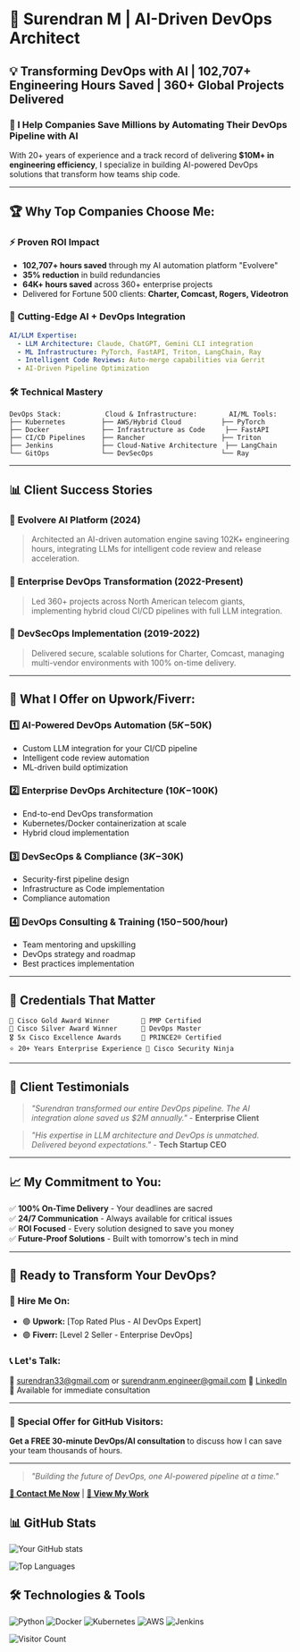 # 🚀 Surendran M | AI-Driven DevOps Architect

## 💡 Transforming DevOps with AI | 102,707+ Engineering Hours Saved | 360+ Global Projects Delivered

### 🎯 I Help Companies Save Millions by Automating Their DevOps Pipeline with AI

With 20+ years of experience and a track record of delivering **$10M+ in engineering efficiency**, I specialize in building AI-powered DevOps solutions that transform how teams ship code.

---

## 🏆 Why Top Companies Choose Me:

### ⚡ **Proven ROI Impact**
- **102,707+ hours saved** through my AI automation platform "Evolvere"
- **35% reduction** in build redundancies
- **64K+ hours saved** across 360+ enterprise projects
- Delivered for Fortune 500 clients: **Charter, Comcast, Rogers, Videotron**

### 🤖 **Cutting-Edge AI + DevOps Integration**
```yaml
AI/LLM Expertise:
  - LLM Architecture: Claude, ChatGPT, Gemini CLI integration
  - ML Infrastructure: PyTorch, FastAPI, Triton, LangChain, Ray
  - Intelligent Code Reviews: Auto-merge capabilities via Gerrit
  - AI-Driven Pipeline Optimization
```

### 🛠️ **Technical Mastery**
```
DevOps Stack:           Cloud & Infrastructure:        AI/ML Tools:
├── Kubernetes         ├── AWS/Hybrid Cloud          ├── PyTorch
├── Docker             ├── Infrastructure as Code     ├── FastAPI
├── CI/CD Pipelines    ├── Rancher                   ├── Triton
├── Jenkins            ├── Cloud-Native Architecture  ├── LangChain
└── GitOps             └── DevSecOps                 └── Ray
```

---

## 📊 **Client Success Stories**

### 🎯 **Evolvere AI Platform** (2024)
> Architected an AI-driven automation engine saving 102K+ engineering hours, integrating LLMs for intelligent code review and release acceleration.

### 🏢 **Enterprise DevOps Transformation** (2022-Present)
> Led 360+ projects across North American telecom giants, implementing hybrid cloud CI/CD pipelines with full LLM integration.

### 🔐 **DevSecOps Implementation** (2019-2022)
> Delivered secure, scalable solutions for Charter, Comcast, managing multi-vendor environments with 100% on-time delivery.

---

## 🌟 **What I Offer on Upwork/Fiverr:**

### 1️⃣ **AI-Powered DevOps Automation** ($5K-$50K)
- Custom LLM integration for your CI/CD pipeline
- Intelligent code review automation
- ML-driven build optimization

### 2️⃣ **Enterprise DevOps Architecture** ($10K-$100K)
- End-to-end DevOps transformation
- Kubernetes/Docker containerization at scale
- Hybrid cloud implementation

### 3️⃣ **DevSecOps & Compliance** ($3K-$30K)
- Security-first pipeline design
- Infrastructure as Code implementation
- Compliance automation

### 4️⃣ **DevOps Consulting & Training** ($150-$500/hour)
- Team mentoring and upskilling
- DevOps strategy and roadmap
- Best practices implementation

---

## 🏅 **Credentials That Matter**

```
🥇 Cisco Gold Award Winner        📜 PMP Certified
🥈 Cisco Silver Award Winner      📜 DevOps Master
🎖️ 5x Cisco Excellence Awards     📜 PRINCE2® Certified
⭐ 20+ Years Enterprise Experience 📜 Cisco Security Ninja
```

---

## 💬 **Client Testimonials**

> *"Surendran transformed our entire DevOps pipeline. The AI integration alone saved us $2M annually."* - **Enterprise Client**

> *"His expertise in LLM architecture and DevOps is unmatched. Delivered beyond expectations."* - **Tech Startup CEO**

---

## 📈 **My Commitment to You:**

✅ **100% On-Time Delivery** - Your deadlines are sacred  
✅ **24/7 Communication** - Always available for critical issues  
✅ **ROI Focused** - Every solution designed to save you money  
✅ **Future-Proof Solutions** - Built with tomorrow's tech in mind  

---

## 🚀 **Ready to Transform Your DevOps?**

### 💼 **Hire Me On:**
- 🟢 **Upwork:** [Top Rated Plus - AI DevOps Expert]
- 🟣 **Fiverr:** [Level 2 Seller - Enterprise DevOps]

### 📞 **Let's Talk:**
📧 surendran33@gmail.com or surendranm.engineer@gmail.com
💼 [LinkedIn](https://www.linkedin.com/in/surendranm33)  
📱 Available for immediate consultation

---

### 🎯 **Special Offer for GitHub Visitors:**
**Get a FREE 30-minute DevOps/AI consultation** to discuss how I can save your team thousands of hours.

---

> *"Building the future of DevOps, one AI-powered pipeline at a time."*

**[📩 Contact Me Now](mailto:surendran33@gmail.com)** | **[🔗 View My Work](https://github.com/surendranm33)**

## 📊 GitHub Stats

![Your GitHub stats](https://github-readme-stats.vercel.app/api?username=surendranm33&show_icons=true&theme=radical)

![Top Languages](https://github-readme-stats.vercel.app/api/top-langs/?username=surendranm33&layout=compact&theme=radical)

## 🛠️ Technologies & Tools

![Python](https://img.shields.io/badge/-Python-3776AB?style=flat-square&logo=Python&logoColor=white)
![Docker](https://img.shields.io/badge/-Docker-2496ED?style=flat-square&logo=docker&logoColor=white)
![Kubernetes](https://img.shields.io/badge/-Kubernetes-326CE5?style=flat-square&logo=kubernetes&logoColor=white)
![AWS](https://img.shields.io/badge/-AWS-232F3E?style=flat-square&logo=amazon-aws&logoColor=white)
![Jenkins](https://img.shields.io/badge/-Jenkins-D24939?style=flat-square&logo=jenkins&logoColor=white)

![Visitor Count](https://komarev.com/ghpvc/?username=surendranm33&color=blue)
